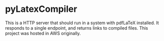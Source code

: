 # pyLatexCompiler

This is a HTTP server that should run in a system with pdfLaTeX installed.
It responds to a single endpoint, and returns links to compiled files.
This project was hosted in AWS originally.
